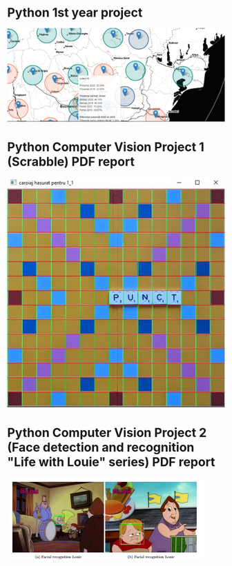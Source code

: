 # Python 1st year project

[![Python project](https://github.com/seio86/Python/blob/1styearPythonProject/Elections.png)](https://youtu.be/jEF-AV9HFE0 "Python 1st year project")

# Python Computer Vision Project 1 (Scrabble) PDF report

[![Computer Vision HW1](https://github.com/seio86/Python/blob/ComputerVisionProjects/ComputerVisionScrabble.JPG)](https://github.com/seio86/Python/blob/ComputerVisionProjects/ComputerVision_Project1.pdf)

# Python Computer Vision Project 2 (Face detection and recognition "Life with Louie" series) PDF report
[![Computer Vision HW2](https://github.com/seio86/Python/blob/ComputerVisionProjects/FacialDetectionLouie.PNG)](https://github.com/seio86/Python/blob/ComputerVisionProjects/ComputerVision_Project2.pdf)
